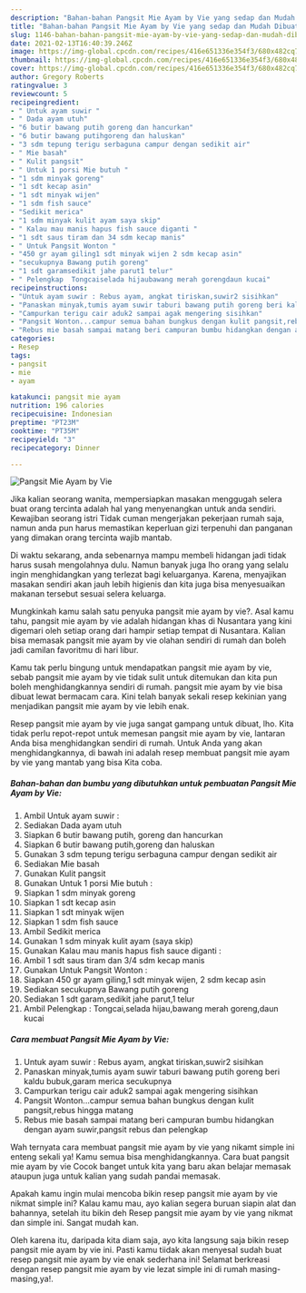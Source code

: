 ```yaml
---
description: "Bahan-bahan Pangsit Mie Ayam by Vie yang sedap dan Mudah Dibuat"
title: "Bahan-bahan Pangsit Mie Ayam by Vie yang sedap dan Mudah Dibuat"
slug: 1146-bahan-bahan-pangsit-mie-ayam-by-vie-yang-sedap-dan-mudah-dibuat
date: 2021-02-13T16:40:39.246Z
image: https://img-global.cpcdn.com/recipes/416e651336e354f3/680x482cq70/pangsit-mie-ayam-by-vie-foto-resep-utama.jpg
thumbnail: https://img-global.cpcdn.com/recipes/416e651336e354f3/680x482cq70/pangsit-mie-ayam-by-vie-foto-resep-utama.jpg
cover: https://img-global.cpcdn.com/recipes/416e651336e354f3/680x482cq70/pangsit-mie-ayam-by-vie-foto-resep-utama.jpg
author: Gregory Roberts
ratingvalue: 3
reviewcount: 5
recipeingredient:
- " Untuk ayam suwir "
- " Dada ayam utuh"
- "6 butir bawang putih goreng dan hancurkan"
- "6 butir bawang putihgoreng dan haluskan"
- "3 sdm tepung terigu serbaguna campur dengan sedikit air"
- " Mie basah"
- " Kulit pangsit"
- " Untuk 1 porsi Mie butuh "
- "1 sdm minyak goreng"
- "1 sdt kecap asin"
- "1 sdt minyak wijen"
- "1 sdm fish sauce"
- "Sedikit merica"
- "1 sdm minyak kulit ayam saya skip"
- " Kalau mau manis hapus fish sauce diganti "
- "1 sdt saus tiram dan 34 sdm kecap manis"
- " Untuk Pangsit Wonton "
- "450 gr ayam giling1 sdt minyak wijen 2 sdm kecap asin"
- "secukupnya Bawang putih goreng"
- "1 sdt garamsedikit jahe parut1 telur"
- " Pelengkap  Tongcaiselada hijaubawang merah gorengdaun kucai"
recipeinstructions:
- "Untuk ayam suwir : Rebus ayam, angkat tiriskan,suwir2 sisihkan"
- "Panaskan minyak,tumis ayam suwir taburi bawang putih goreng beri kaldu bubuk,garam merica secukupnya"
- "Campurkan terigu cair aduk2 sampai agak mengering sisihkan"
- "Pangsit Wonton...campur semua bahan bungkus dengan kulit pangsit,rebus hingga matang"
- "Rebus mie basah sampai matang beri campuran bumbu hidangkan dengan ayam suwir,pangsit rebus dan pelengkap"
categories:
- Resep
tags:
- pangsit
- mie
- ayam

katakunci: pangsit mie ayam 
nutrition: 196 calories
recipecuisine: Indonesian
preptime: "PT23M"
cooktime: "PT35M"
recipeyield: "3"
recipecategory: Dinner

---
```



![Pangsit Mie Ayam by Vie](https://img-global.cpcdn.com/recipes/416e651336e354f3/680x482cq70/pangsit-mie-ayam-by-vie-foto-resep-utama.jpg)

Jika kalian seorang wanita, mempersiapkan masakan menggugah selera buat orang tercinta adalah hal yang menyenangkan untuk anda sendiri. Kewajiban seorang istri Tidak cuman mengerjakan pekerjaan rumah saja, namun anda pun harus memastikan keperluan gizi terpenuhi dan panganan yang dimakan orang tercinta wajib mantab.

Di waktu  sekarang, anda sebenarnya mampu membeli hidangan jadi tidak harus susah mengolahnya dulu. Namun banyak juga lho orang yang selalu ingin menghidangkan yang terlezat bagi keluarganya. Karena, menyajikan masakan sendiri akan jauh lebih higienis dan kita juga bisa menyesuaikan makanan tersebut sesuai selera keluarga. 



Mungkinkah kamu salah satu penyuka pangsit mie ayam by vie?. Asal kamu tahu, pangsit mie ayam by vie adalah hidangan khas di Nusantara yang kini digemari oleh setiap orang dari hampir setiap tempat di Nusantara. Kalian bisa memasak pangsit mie ayam by vie olahan sendiri di rumah dan boleh jadi camilan favoritmu di hari libur.

Kamu tak perlu bingung untuk mendapatkan pangsit mie ayam by vie, sebab pangsit mie ayam by vie tidak sulit untuk ditemukan dan kita pun boleh menghidangkannya sendiri di rumah. pangsit mie ayam by vie bisa dibuat lewat bermacam cara. Kini telah banyak sekali resep kekinian yang menjadikan pangsit mie ayam by vie lebih enak.

Resep pangsit mie ayam by vie juga sangat gampang untuk dibuat, lho. Kita tidak perlu repot-repot untuk memesan pangsit mie ayam by vie, lantaran Anda bisa menghidangkan sendiri di rumah. Untuk Anda yang akan menghidangkannya, di bawah ini adalah resep membuat pangsit mie ayam by vie yang mantab yang bisa Kita coba.

<!--inarticleads1-->

##### Bahan-bahan dan bumbu yang dibutuhkan untuk pembuatan Pangsit Mie Ayam by Vie:

1. Ambil  Untuk ayam suwir :
1. Sediakan  Dada ayam utuh
1. Siapkan 6 butir bawang putih, goreng dan hancurkan
1. Siapkan 6 butir bawang putih,goreng dan haluskan
1. Gunakan 3 sdm tepung terigu serbaguna campur dengan sedikit air
1. Sediakan  Mie basah
1. Gunakan  Kulit pangsit
1. Gunakan  Untuk 1 porsi Mie butuh :
1. Siapkan 1 sdm minyak goreng
1. Siapkan 1 sdt kecap asin
1. Siapkan 1 sdt minyak wijen
1. Siapkan 1 sdm fish sauce
1. Ambil Sedikit merica
1. Gunakan 1 sdm minyak kulit ayam (saya skip)
1. Gunakan  Kalau mau manis hapus fish sauce diganti :
1. Ambil 1 sdt saus tiram dan 3/4 sdm kecap manis
1. Gunakan  Untuk Pangsit Wonton :
1. Siapkan 450 gr ayam giling,1 sdt minyak wijen, 2 sdm kecap asin
1. Sediakan secukupnya Bawang putih goreng
1. Sediakan 1 sdt garam,sedikit jahe parut,1 telur
1. Ambil  Pelengkap : Tongcai,selada hijau,bawang merah goreng,daun kucai




<!--inarticleads2-->

##### Cara membuat Pangsit Mie Ayam by Vie:

1. Untuk ayam suwir : Rebus ayam, angkat tiriskan,suwir2 sisihkan
1. Panaskan minyak,tumis ayam suwir taburi bawang putih goreng beri kaldu bubuk,garam merica secukupnya
1. Campurkan terigu cair aduk2 sampai agak mengering sisihkan
1. Pangsit Wonton...campur semua bahan bungkus dengan kulit pangsit,rebus hingga matang
1. Rebus mie basah sampai matang beri campuran bumbu hidangkan dengan ayam suwir,pangsit rebus dan pelengkap




Wah ternyata cara membuat pangsit mie ayam by vie yang nikamt simple ini enteng sekali ya! Kamu semua bisa menghidangkannya. Cara buat pangsit mie ayam by vie Cocok banget untuk kita yang baru akan belajar memasak ataupun juga untuk kalian yang sudah pandai memasak.

Apakah kamu ingin mulai mencoba bikin resep pangsit mie ayam by vie nikmat simple ini? Kalau kamu mau, ayo kalian segera buruan siapin alat dan bahannya, setelah itu bikin deh Resep pangsit mie ayam by vie yang nikmat dan simple ini. Sangat mudah kan. 

Oleh karena itu, daripada kita diam saja, ayo kita langsung saja bikin resep pangsit mie ayam by vie ini. Pasti kamu tiidak akan menyesal sudah buat resep pangsit mie ayam by vie enak sederhana ini! Selamat berkreasi dengan resep pangsit mie ayam by vie lezat simple ini di rumah masing-masing,ya!.


